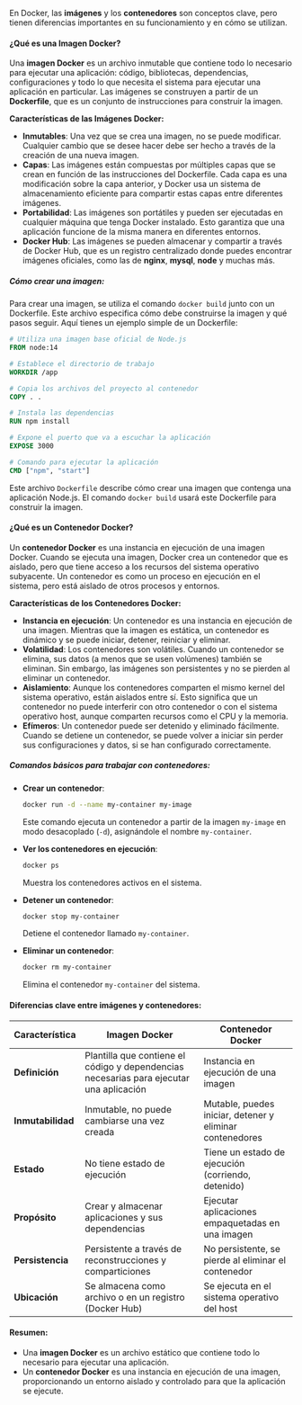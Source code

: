 
En Docker, las **imágenes** y los **contenedores** son conceptos clave, pero tienen diferencias importantes en su funcionamiento y en cómo se utilizan.

#### **¿Qué es una Imagen Docker?**

Una **imagen Docker** es un archivo inmutable que contiene todo lo necesario para ejecutar una aplicación: código, bibliotecas, dependencias, configuraciones y todo lo que necesita el sistema para ejecutar una aplicación en particular. Las imágenes se construyen a partir de un **Dockerfile**, que es un conjunto de instrucciones para construir la imagen.

**Características de las Imágenes Docker:**

- **Inmutables**: Una vez que se crea una imagen, no se puede modificar. Cualquier cambio que se desee hacer debe ser hecho a través de la creación de una nueva imagen.
- **Capas**: Las imágenes están compuestas por múltiples capas que se crean en función de las instrucciones del Dockerfile. Cada capa es una modificación sobre la capa anterior, y Docker usa un sistema de almacenamiento eficiente para compartir estas capas entre diferentes imágenes.
- **Portabilidad**: Las imágenes son portátiles y pueden ser ejecutadas en cualquier máquina que tenga Docker instalado. Esto garantiza que una aplicación funcione de la misma manera en diferentes entornos.
- **Docker Hub**: Las imágenes se pueden almacenar y compartir a través de Docker Hub, que es un registro centralizado donde puedes encontrar imágenes oficiales, como las de **nginx**, **mysql**, **node** y muchas más.

##### **Cómo crear una imagen:**

Para crear una imagen, se utiliza el comando `docker build` junto con un Dockerfile. Este archivo especifica cómo debe construirse la imagen y qué pasos seguir. Aquí tienes un ejemplo simple de un Dockerfile:

```Dockerfile
# Utiliza una imagen base oficial de Node.js
FROM node:14

# Establece el directorio de trabajo
WORKDIR /app

# Copia los archivos del proyecto al contenedor
COPY . .

# Instala las dependencias
RUN npm install

# Expone el puerto que va a escuchar la aplicación
EXPOSE 3000

# Comando para ejecutar la aplicación
CMD ["npm", "start"]
```

Este archivo `Dockerfile` describe cómo crear una imagen que contenga una aplicación Node.js. El comando `docker build` usará este Dockerfile para construir la imagen.

#### **¿Qué es un Contenedor Docker?**

Un **contenedor Docker** es una instancia en ejecución de una imagen Docker. Cuando se ejecuta una imagen, Docker crea un contenedor que es aislado, pero que tiene acceso a los recursos del sistema operativo subyacente. Un contenedor es como un proceso en ejecución en el sistema, pero está aislado de otros procesos y entornos.

**Características de los Contenedores Docker:**

- **Instancia en ejecución**: Un contenedor es una instancia en ejecución de una imagen. Mientras que la imagen es estática, un contenedor es dinámico y se puede iniciar, detener, reiniciar y eliminar.
- **Volatilidad**: Los contenedores son volátiles. Cuando un contenedor se elimina, sus datos (a menos que se usen volúmenes) también se eliminan. Sin embargo, las imágenes son persistentes y no se pierden al eliminar un contenedor.
- **Aislamiento**: Aunque los contenedores comparten el mismo kernel del sistema operativo, están aislados entre sí. Esto significa que un contenedor no puede interferir con otro contenedor o con el sistema operativo host, aunque comparten recursos como el CPU y la memoria.
- **Efímeros**: Un contenedor puede ser detenido y eliminado fácilmente. Cuando se detiene un contenedor, se puede volver a iniciar sin perder sus configuraciones y datos, si se han configurado correctamente.

##### **Comandos básicos para trabajar con contenedores:**

- **Crear un contenedor**: 

    ```bash
    docker run -d --name my-container my-image
    ```

    Este comando ejecuta un contenedor a partir de la imagen `my-image` en modo desacoplado (`-d`), asignándole el nombre `my-container`.

- **Ver los contenedores en ejecución**:

    ```bash
    docker ps
    ```

    Muestra los contenedores activos en el sistema.

- **Detener un contenedor**:

    ```bash
    docker stop my-container
    ```

    Detiene el contenedor llamado `my-container`.

- **Eliminar un contenedor**:

    ```bash
    docker rm my-container
    ```

    Elimina el contenedor `my-container` del sistema.

#### **Diferencias clave entre imágenes y contenedores:**

| Característica             | Imagen Docker                              | Contenedor Docker                         |
|----------------------------|--------------------------------------------|-------------------------------------------|
| **Definición**              | Plantilla que contiene el código y dependencias necesarias para ejecutar una aplicación | Instancia en ejecución de una imagen      |
| **Inmutabilidad**           | Inmutable, no puede cambiarse una vez creada | Mutable, puedes iniciar, detener y eliminar contenedores |
| **Estado**                  | No tiene estado de ejecución               | Tiene un estado de ejecución (corriendo, detenido) |
| **Propósito**               | Crear y almacenar aplicaciones y sus dependencias | Ejecutar aplicaciones empaquetadas en una imagen |
| **Persistencia**            | Persistente a través de reconstrucciones y comparticiones | No persistente, se pierde al eliminar el contenedor |
| **Ubicación**               | Se almacena como archivo o en un registro (Docker Hub) | Se ejecuta en el sistema operativo del host |

#### **Resumen:**

- Una **imagen Docker** es un archivo estático que contiene todo lo necesario para ejecutar una aplicación.
- Un **contenedor Docker** es una instancia en ejecución de una imagen, proporcionando un entorno aislado y controlado para que la aplicación se ejecute.

